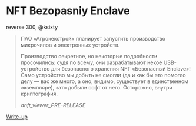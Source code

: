 # NFT Bezopasniy Enclave

reverse 300, @ksixty

> ПАО «Агрокекстрой» планирует запустить производство микрочипов и электронных устройств.
>
> Производство секретное, но некоторые подробности просочились: судя по всему, они разрабатывают некое USB-устройство для безопасного хранения NFT «Безопасный Enclave»! Само устройство мы добыть не смогли (да и как бы это помогло делу — вас же много, а оно, видимо, существует в единственном экземпляре), зато добыли софт от него. Осторожно, внутри криптография.
>
> _anft\_viewer\_PRE-RELEASE_

[Write-up](WRITEUP.md)
